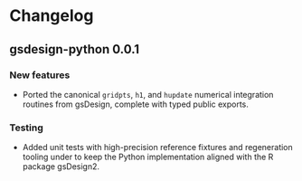 # Changelog

## gsdesign-python 0.0.1

### New features

- Ported the canonical `gridpts`, `h1`, and `hupdate` numerical integration
  routines from gsDesign, complete with typed public exports.

### Testing

- Added unit tests with high-precision reference fixtures and regeneration
  tooling under to keep the Python implementation aligned with the R package
  gsDesign2.
